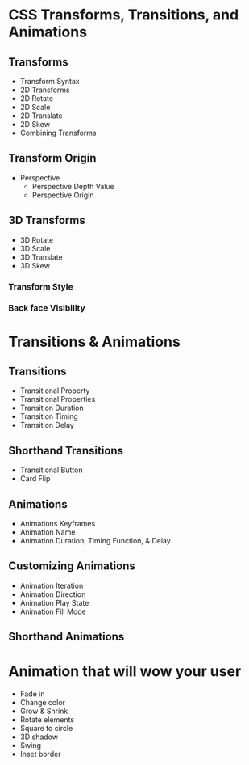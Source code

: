 # CSS Transforms, Transitions, and Animations

## Transforms
* Transform Syntax
* 2D Transforms
* 2D Rotate
* 2D Scale
* 2D Translate
* 2D Skew
* Combining Transforms

## Transform Origin
* Perspective
  * Perspective Depth Value
  * Perspective Origin

## 3D Transforms
* 3D Rotate
* 3D Scale
* 3D Translate
* 3D Skew

### Transform Style
### Back face Visibility

# Transitions & Animations

## Transitions
* Transitional Property
* Transitional Properties
* Transition Duration
* Transition Timing
* Transition Delay

## Shorthand Transitions
* Transitional Button
* Card Flip

## Animations
* Animations Keyframes
* Animation Name
* Animation Duration, Timing Function, & Delay

## Customizing Animations
* Animation Iteration
* Animation Direction
* Animation Play State
* Animation Fill Mode

## Shorthand Animations

# Animation that will wow your user
* Fade in
* Change color
* Grow & Shrink
* Rotate elements
* Square to circle
* 3D shadow
* Swing
* Inset border


